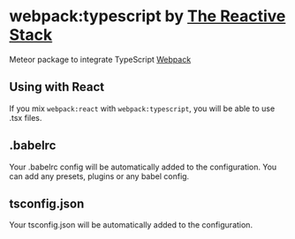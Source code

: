 # webpack:typescript by [The Reactive Stack](https://thereactivestack.com)
Meteor package to integrate TypeScript [Webpack](https://github.com/thereactivestack/meteor-webpack)

## Using with React
If you mix `webpack:react` with `webpack:typescript`, you will be able to use .tsx files.

## .babelrc
Your .babelrc config will be automatically added to the configuration. You can add any presets, plugins or any babel config.

## tsconfig.json
Your tsconfig.json will be automatically added to the configuration.
